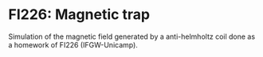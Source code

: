 # FI226: Magnetic trap
Simulation of the magnetic field generated by a anti-helmholtz coil done as a homework of FI226 (IFGW-Unicamp).
